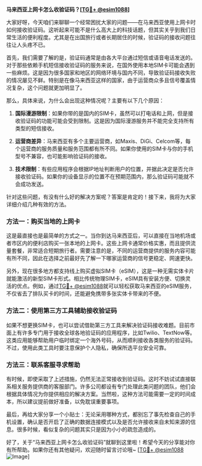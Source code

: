 **马来西亚上网卡怎么收验证码？[[TG💪+ @esim1088](https://t.me/s/esim1088)]**

大家好呀，今天咱们来聊聊一个经常困扰大家的问题——在马来西亚使用上网卡时如何接收验证码。这听起来可能不是什么高大上的科技话题，但其实关乎到我们日常生活的便利程度。尤其是在出国旅行或者长期居住的时候，验证码的接收问题往往让人头疼不已。

首先，我们需要了解的是，验证码通常是由各大平台通过短信或语音电话发送的。对于那些依赖手机短信接收验证码的服务来说，在国外使用本地SIM卡可能会遇到一些麻烦。这是因为很多国家和地区的网络环境与国内不同，导致验证码接收失败的情况屡见不鲜。特别是在像马来西亚这样的国家，由于运营商众多且信号覆盖情况复杂，这个问题就更加明显了。

那么，具体来说，为什么会出现这种情况呢？主要有以下几个原因：

1. **国际漫游限制**：如果你带的是国内的SIM卡，虽然可以打电话和上网，但是接收验证码的功能可能会受到限制。这是因为国际漫游服务并不能完全支持所有类型的短信接收。
   
2. **运营商差异**：马来西亚有多个主要运营商，如Maxis、DiGi、Celcom等，每个运营商的服务质量和服务范围都有所不同。如果你使用的SIM卡与你的手机型号不兼容，也可能影响验证码的接收。

3. **技术限制**：有些应用程序会根据IP地址判断用户的位置，并据此决定是否允许接收验证码。如果你的设备显示的位置不在预期范围内，那么验证码可能就不会成功发送。

针对这些问题，有没有什么好的解决方案呢？答案是肯定的！接下来，我将为大家详细介绍几种有效的方法。

### 方法一：购买当地的上网卡

这是最直接也是最简单的方式之一。当你到达马来西亚后，可以直接在当地机场或者市区内的便利店购买一张本地的上网卡。这些上网卡通常价格实惠，而且提供流量套餐，非常适合短期旅行者。需要注意的是，不同的运营商提供的服务内容可能有所不同，因此在选择之前最好先了解一下哪家运营商的信号更稳定、网速更快。

另外，现在很多地方都支持线上购买虚拟SIM卡（eSIM），这是一种无需实体卡片就能激活的新型SIM卡形式。相比传统物理SIM卡，eSIM具有安装方便、切换灵活的优点。例如，通过[TG💪+ @esim1088](https://t.me/s/esim1088)就可以轻松获取马来西亚的eSIM服务，不仅省去了排队买卡的时间，还能避免携带多张实体卡带来的不便。

### 方法二：使用第三方工具辅助接收验证码

如果不想更换SIM卡，也可以尝试借助第三方工具来解决验证码接收难题。目前市面上有许多专门用于接收全球各地验证码的应用程序，比如Twilio、TextNow等。这类应用能够帮助用户临时绑定一个海外号码，从而顺利接收各类服务的验证码。不过，使用此类工具时要注意保护个人隐私，确保所选平台安全可靠。

### 方法三：联系客服寻求帮助

有时候，即使采取了上述措施，仍然无法正常接收到验证码。这时不妨试试直接联系相关服务提供商的客服部门。许多公司都设有专门处理此类问题的团队，他们会根据具体情况为你提供相应的解决方案。当然啦，这种方法可能需要一定的时间成本，所以建议提前做好准备，以免耽误重要事项。

最后，再给大家分享一个小贴士：无论采用哪种方式，都别忘了事先检查自己的手机设置，确认是否开启了正确的数据连接模式以及是否允许接收来自未知来源的信息。很多时候，看似复杂的问题其实只是因为小小的疏忽造成的。

好了，关于“马来西亚上网卡怎么收验证码”就聊到这里啦！希望今天的分享能对你有所帮助。如果你还有其他疑问，欢迎随时留言讨论哦~ [[TG💪+ @esim1088](https://t.me/s/esim1088) ![Image](https://i.postimg.cc/4NQfJmqS/Snipaste-2025-05-13-00-14-12.png)]